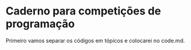 # Caderno para competições de programação

Primeiro vamos separar os códigos em tópicos e colocarei no code.md.
